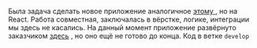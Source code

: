 
Была задача сделать новое приложение аналогичное [этому ](https://xn--80aa4argdk.xn--90auioef.xn--d1acj3b/?ch=1197381), но на React.
Работа совместная, заключалась в вёрстке, логике, интеграции мы здесь не касались.
На данный момент приложение развёрнуто заказчиком [здесь](https://spartak-junior.school/) , но оно ещё не готово до конца.
Код в ветке `develop`
